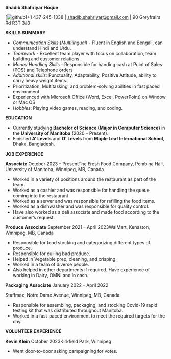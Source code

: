 **Shadib Shahriyar Hoque**

[![github]([https://cloud.githubusercontent.com/assets/17016297/18839843/0e06a67a-83d2-11e6-993a-b35a182500e0.png](https://cdn3.iconfinder.com/data/icons/feather-5/24/phone-1024.png))]+1 437-245-1338 | [shadib.shahriyar@gmail.com](mailto:shadib.shahriyar@gmail.com) | 90 Greyfrairs Rd R3T 3J3

**SKILLS SUMMARY**

- _Communication Skills_ (_Multilingual)_ - Fluent in English and Bengali, can understand Hindi and Urdu.
- _Teamwork_ - Excellent team player with focus on collaboration, team building and customer relations.
- _Money Handling Skills_ - Responsible for handing cash at Point of Sales (POS) and Telephone orders
- _Additional skills:_ Punctuality, Adaptability, Positive Attitude, ability to carry heavy weight items.
- Prioritization, Multitasking, and problem-solving abilities in fast paced environment
- Experienced with Microsoft Office (Word, Excel, PowerPoint) on Window or Mac OS
- _Hobbies_: Playing video games, reading, and coding.

**EDUCATION**

- Currently studying **Bachelor of Science (Major in Computer Science)** in the **University of Manitoba** (2020 – Present).
- Finished **A’ Levels** and **O’ Levels** from **Maple Leaf International School**, Dhaka, Bangladesh.

**JOB EXPERIENCE**

**Associate** October 2023 – PresentThe Fresh Food Company, Pembina Hall, University of Manitoba, Winnipeg, MB, Canada

- Worked in a variety of positions around the restaurant as part of the team.
- Worked as a cashier and was responsible for handling the queue coming into the restaurant.
- Worked as a server and was responsible for refilling the food items.
- Worked as a dishwasher and was responsible for quality control.
- Have also worked as a deli associate and made food according to the customer’s request.

**Produce Associate** September 2021 – April 2023WalMart, Kenaston, Winnipeg, MB, Canada

- Responsible for food stocking and categorizing different types of produce.
- Responsible for culling bad produce.
- Helped in Vegetable prep, cleaning, and crisping.
- Worked in a team of diverse people.
- Also helped in other departments if required. Have experience of working in Dairy, OMNI and in cash.

**Packaging Associate** January 2022 – April 2022

Staffmax, Notre Dame Avenue, Winnipeg, MB, Canada

- Responsible for assembling, packaging, and stocking Covid-19 rapid testing kit that was distributed throughout Manitoba.
- Worked in a fast-paced environment to meet the required targets for the day.

**VOLUNTEER EXPERIENCE**

**Kevin Klein** October 2023Kirkfield Park, Winnipeg

- Went door-to-door asking campaigning for votes.

